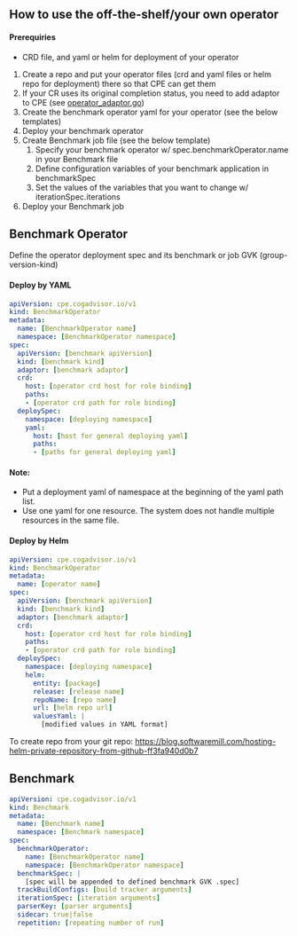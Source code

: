 ## How to use the off-the-shelf/your own operator
#### Prerequiries
- CRD file, and yaml or helm for deployment of your operator

1. Create a repo and put your operator files (crd and yaml files or helm repo for deployment) there so that CPE can get them 
2. If your CR uses its original completion status, you need to add adaptor to CPE (see [operator_adaptor.go](controllers/operator_adaptor.go))
3. Create the benchmark operator yaml for your operator (see the below templates)
4. Deploy your benchmark operator
5. Create Benchmark job file (see the below template)
    1. Specify your benchmark operator w/ spec.benchmarkOperator.name in your Benchmark file
    2. Define configuration variables of your benchmark application in benchmarkSpec
    3. Set the values of the variables that you want to change w/ iterationSpec.iterations
6. Deploy your Benchmark job

## Benchmark Operator
Define the operator deployment spec and its benchmark or job GVK (group-version-kind)
#### Deploy by YAML
```yaml
apiVersion: cpe.cogadvisor.io/v1
kind: BenchmarkOperator
metadata:
  name: [BenchmarkOperator name]
  namespace: [BenchmarkOperator namespace]
spec:
  apiVersion: [benchmark apiVersion]
  kind: [benchmark kind]
  adaptor: [benchmark adaptor]
  crd:
    host: [operator crd host for role binding]
    paths:
    - [operator crd path for role binding]
  deploySpec:
    namespace: [deploying namespace]
    yaml:
      host: [host for general deploying yaml]
      paths:
      - [paths for general deploying yaml]
```
#### Note:
- Put a deployment yaml of namespace at the beginning of the yaml path list.
- Use one yaml for one resource. The system does not handle multiple resources in the same file.

#### Deploy by Helm
```yaml
apiVersion: cpe.cogadvisor.io/v1
kind: BenchmarkOperator
metadata:
  name: [operator name]
spec:
  apiVersion: [benchmark apiVersion]
  kind: [benchmark kind]
  adaptor: [benchmark adaptor]
  crd:
    host: [operator crd host for role binding]
    paths:
    - [operator crd path for role binding]
  deploySpec:
    namespace: [deploying namespace]
    helm:
      entity: [package]
      release: [release name]
      repoName: [repo name]
      url: [helm repo url]
      valuesYaml: |
        [modified values in YAML format]
```
To create repo from your git repo: https://blog.softwaremill.com/hosting-helm-private-repository-from-github-ff3fa940d0b7

## Benchmark
```yaml
apiVersion: cpe.cogadvisor.io/v1
kind: Benchmark
metadata:
  name: [Benchmark name]
  namespace: [Benchmark namespace]
spec:
  benchmarkOperator:
    name: [BenchmarkOperator name]
    namespace: [BenchmarkOperator namespace]
  benchmarkSpec: |
    [spec will be appended to defined benchmark GVK .spec]
  trackBuildConfigs: [build tracker arguments]
  iterationSpec: [iteration arguments]
  parserKey: [parser arguments]
  sidecar: true|false
  repetition: [repeating number of run]
```
